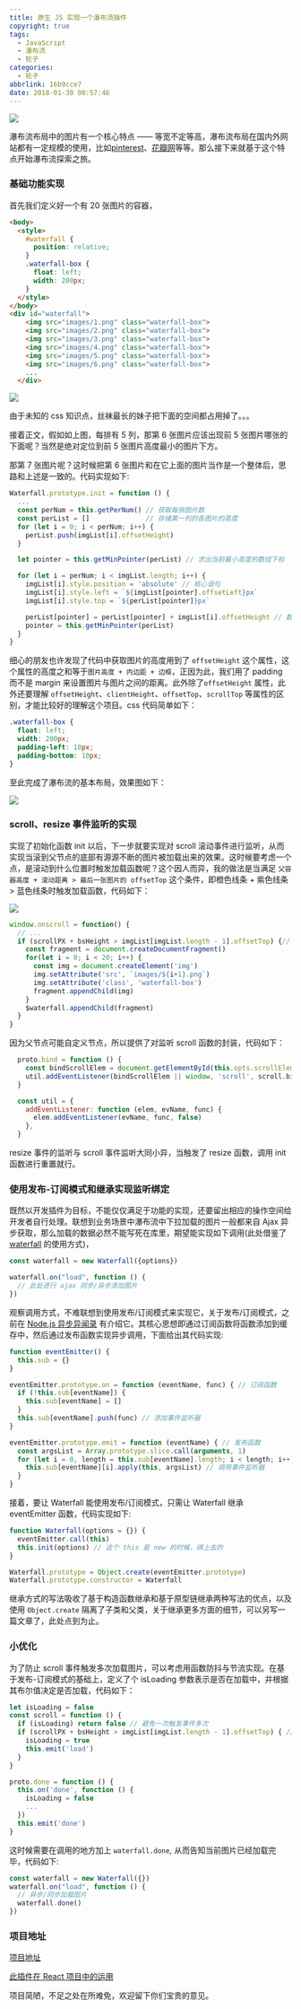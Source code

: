```yaml
---
title: 原生 JS 实现一个瀑布流插件
copyright: true
tags:
  - JavaScript
  - 瀑布流
  - 轮子
categories:
  - 轮子
abbrlink: 16b9cce7
date: 2018-01-30 00:57:46
---
```


![](http://oqhtscus0.bkt.clouddn.com/74f00b858ebdc430e780aa1da6ca0ce1.jpg-muyy)

瀑布流布局中的图片有一个核心特点 —— 等宽不定等高，瀑布流布局在国内外网站都有一定规模的使用，比如[pinterest](https://www.pinterest.com/)、[花瓣网](http://huaban.com/)等等。那么接下来就基于这个特点开始瀑布流探索之旅。

<!-- more -->

### 基础功能实现

首先我们定义好一个有 20 张图片的容器，

```html
<body>
  <style>
    #waterfall {
      position: relative;
    }
    .waterfall-box {
      float: left;
      width: 200px;
    }
  </style>
</body>
<div id="waterfall">
    <img src="images/1.png" class="waterfall-box">
    <img src="images/2.png" class="waterfall-box">
    <img src="images/3.png" class="waterfall-box">
    <img src="images/4.png" class="waterfall-box">
    <img src="images/5.png" class="waterfall-box">
    <img src="images/6.png" class="waterfall-box">
    ...
  </div>
```

![](http://oqhtscus0.bkt.clouddn.com/88935550542f9cc012151460095d9579.jpg-300)

由于未知的 css 知识点，丝袜最长的妹子把下面的空间都占用掉了。。。

接着正文，假如如上图，每排有 5 列，那第 6 张图片应该出现前 5 张图片哪张的下面呢？当然是绝对定位到前 5 张图片高度最小的图片下方。

那第 7 张图片呢？这时候把第 6 张图片和在它上面的图片当作是一个整体后，思路和上述是一致的。代码实现如下:

```js
Waterfall.prototype.init = function () {
  ...
  const perNum = this.getPerNum() // 获取每排图片数
  const perList = []              // 存储第一列的各图片的高度
  for (let i = 0; i < perNum; i++) {
    perList.push(imgList[i].offsetHeight)
  }

  let pointer = this.getMinPointer(perList) // 求出当前最小高度的数组下标

  for (let i = perNum; i < imgList.length; i++) {
    imgList[i].style.position = 'absolute' // 核心语句
    imgList[i].style.left = `${imgList[pointer].offsetLeft}px`
    imgList[i].style.top = `${perList[pointer]}px`

    perList[pointer] = perList[pointer] + imgList[i].offsetHeight // 数组最小的值加上相应图片的高度
    pointer = this.getMinPointer(perList)
  }
}
```

细心的朋友也许发现了代码中获取图片的高度用到了 `offsetHeight` 这个属性，这个属性的高度之和等于`图片高度 + 内边距 + 边框`，正因为此，我们用了 padding 而不是 margin 来设置图片与图片之间的距离。此外除了`offsetHeight` 属性，此外还要理解 `offsetHeight`、`clientHeight`、`offsetTop`、`scrollTop` 等属性的区别，才能比较好的理解这个项目。css 代码简单如下：
```css
.waterfall-box {
  float: left;
  width: 200px;
  padding-left: 10px;
  padding-bottom: 10px;
}
```

至此完成了瀑布流的基本布局，效果图如下：

![](http://oqhtscus0.bkt.clouddn.com/74f00b858ebdc430e780aa1da6ca0ce1.jpg-300)

### scroll、resize 事件监听的实现

实现了初始化函数 init 以后，下一步就要实现对 scroll 滚动事件进行监听，从而实现当滚到父节点的底部有源源不断的图片被加载出来的效果。这时候要考虑一个点，是滚动到什么位置时触发加载函数呢？这个因人而异，我的做法是当满足 `父容器高度 + 滚动距离 > 最后一张图片的 offsetTop` 这个条件，即橙色线条 + 紫色线条 > 蓝色线条时触发加载函数，代码如下：

![](http://oqhtscus0.bkt.clouddn.com/c8cda4bb070a7739eeec0fc968e91a1b.jpg-300)

```js
window.onscroll = function() {
  // ...
  if (scrollPX + bsHeight > imgList[imgList.length - 1].offsetTop) {// 浏览器高度 + 滚动距离 > 最后一张图片的 offsetTop
    const fragment = document.createDocumentFragment()
    for(let i = 0; i < 20; i++) {
      const img = document.createElement('img')
      img.setAttribute('src', `images/${i+1}.png`)
      img.setAttribute('class', 'waterfall-box')
      fragment.appendChild(img)
    }
    $waterfall.appendChild(fragment)
  }
}
```

因为父节点可能自定义节点，所以提供了对监听 scroll 函数的封装，代码如下：
```js
  proto.bind = function () {
    const bindScrollElem = document.getElementById(this.opts.scrollElem)
    util.addEventListener(bindScrollElem || window, 'scroll', scroll.bind(this))
  }

  const util = {
    addEventListener: function (elem, evName, func) {
      elem.addEventListener(evName, func, false)
    },
  }
```

resize 事件的监听与 scroll 事件监听大同小异，当触发了 resize 函数，调用 init 函数进行重置就行。

### 使用发布-订阅模式和继承实现监听绑定

既然以开发插件为目标，不能仅仅满足于功能的实现，还要留出相应的操作空间给开发者自行处理。联想到业务场景中瀑布流中下拉加载的图片一般都来自 Ajax 异步获取，那么加载的数据必然不能写死在库里，期望能实现如下调用(此处借鉴了 [waterfall](https://github.com/mqyqingfeng/waterfall) 的使用方式)，

```js
const waterfall = new Waterfall({options})

waterfall.on("load", function () {
  // 此处进行 ajax 同步/异步添加图片
})
```

观察调用方式，不难联想到使用发布/订阅模式来实现它，关于发布/订阅模式，之前在 [Node.js 异步异闻录](https://github.com/MuYunyun/fe_cloud/issues/7) 有介绍它。其核心思想即通过订阅函数将函数添加到缓存中，然后通过发布函数实现异步调用，下面给出其代码实现:

```js
function eventEmitter() {
  this.sub = {}
}

eventEmitter.prototype.on = function (eventName, func) { // 订阅函数
  if (!this.sub[eventName]) {
    this.sub[eventName] = []
  }
  this.sub[eventName].push(func) // 添加事件监听器
}

eventEmitter.prototype.emit = function (eventName) { // 发布函数
  const argsList = Array.prototype.slice.call(arguments, 1)
  for (let i = 0, length = this.sub[eventName].length; i < length; i++) {
    this.sub[eventName][i].apply(this, argsList) // 调用事件监听器
  }
}
```

接着，要让 Waterfall 能使用发布/订阅模式，只需让 Waterfall 继承 eventEmitter 函数，代码实现如下:

```js
function Waterfall(options = {}) {
  eventEmitter.call(this)
  this.init(options) // 这个 this 是 new 的时候，绑上去的
}

Waterfall.prototype = Object.create(eventEmitter.prototype)
Waterfall.prototype.constructor = Waterfall
```

继承方式的写法吸收了基于构造函数继承和基于原型链继承两种写法的优点，以及使用 `Object.create` 隔离了子类和父类，关于继承更多方面的细节，可以另写一篇文章了，此处点到为止。

### 小优化

为了防止 scroll 事件触发多次加载图片，可以考虑用函数防抖与节流实现。在基于发布-订阅模式的基础上，定义了个 isLoading 参数表示是否在加载中，并根据其布尔值决定是否加载，代码如下：

```js
let isLoading = false
const scroll = function () {
  if (isLoading) return false // 避免一次触发事件多次
  if (scrollPX + bsHeight > imgList[imgList.length - 1].offsetTop) { // 浏览器高度 + 滚动距离 > 最后一张图片的 offsetTop
    isLoading = true
    this.emit('load')
  }
}

proto.done = function () {
  this.on('done', function () {
    isLoading = false
    ...
  })
  this.emit('done')
}
```

这时候需要在调用的地方加上 `waterfall.done`, 从而告知当前图片已经加载完毕，代码如下:

```js
const waterfall = new Waterfall({})
waterfall.on("load", function () {
  // 异步/同步加载图片
  waterfall.done()
})
```

### 项目地址

[项目地址](https://github.com/MuYunyun/waterfall)

[此插件在 React 项目中的运用](https://github.com/MuYunyun/reactSPA/blob/master/src/common/pages/waterfall/index.js)

项目简陋，不足之处在所难免，欢迎留下你们宝贵的意见。





